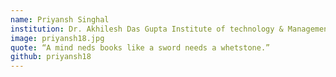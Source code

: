 ```yaml
---
name: Priyansh Singhal
institution: Dr. Akhilesh Das Gupta Institute of technology & Management
image: priyansh18.jpg
quote: “A mind neds books like a sword needs a whetstone.”
github: priyansh18
---
```

